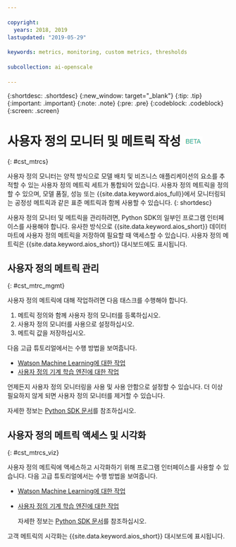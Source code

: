 ```yaml
---

copyright:
  years: 2018, 2019
lastupdated: "2019-05-29"

keywords: metrics, monitoring, custom metrics, thresholds

subcollection: ai-openscale

---
```


{:shortdesc: .shortdesc}
{:new_window: target="_blank"}
{:tip: .tip}
{:important: .important}
{:note: .note}
{:pre: .pre}
{:codeblock: .codeblock}
{:screen: .screen}

# 사용자 정의 모니터 및 메트릭 작성 ![베타 태그](images/beta.png)
{: #cst_mtrcs}

사용자 정의 모니터는 양적 방식으로 모델 배치 및 비즈니스 애플리케이션의 요소를 추적할 수 있는 사용자 정의 메트릭 세트가 통합되어 있습니다. 사용자 정의 메트릭을 정의할 수 있으며, 모델 품질, 성능 또는 {{site.data.keyword.aios_full}}에서 모니터링되는 공정성 메트릭과 같은 표준 메트릭과 함께 사용할 수 있습니다.
{: shortdesc}

사용자 정의 모니터 및 메트릭을 관리하려면, Python SDK의 일부인 프로그램 인터페이스를 사용해야 합니다. 유사한 방식으로 {{site.data.keyword.aios_short}} 데이터 마트에 사용자 정의 메트릭을 저장하여 필요할 때 액세스할 수 있습니다. 사용자 정의 메트릭은 {{site.data.keyword.aios_short}} 대시보드에도 표시됩니다.

## 사용자 정의 메트릭 관리
{: #cst_mtrc_mgmt}

사용자 정의 메트릭에 대해 작업하려면 다음 태스크를 수행해야 합니다.

1. 메트릭 정의와 함께 사용자 정의 모니터를 등록하십시오.
2. 사용자 정의 모니터를 사용으로 설정하십시오.
3. 메트릭 값을 저장하십시오.

다음 고급 튜토리얼에서는 수행 방법을 보여줍니다.

- [Watson Machine Learning에 대한 작업](https://github.com/pmservice/ai-openscale-tutorials/blob/master/notebooks/Watson%20OpenScale%20and%20Watson%20ML%20Engine.ipynb)
- [사용자 정의 기계 학습 엔진에 대한 작업](https://github.com/pmservice/ai-openscale-tutorials/blob/master/notebooks/AI%20OpenScale%20and%20Custom%20ML%20Engine.ipynb)

언제든지 사용자 정의 모니터링을 사용 및 사용 안함으로 설정할 수 있습니다. 더 이상 필요하지 않게 되면 사용자 정의 모니터를 제거할 수 있습니다.

자세한 정보는 [Python SDK 문서](http://ai-openscale-python-client.mybluemix.net/)를 참조하십시오.

## 사용자 정의 메트릭 액세스 및 시각화
{: #cst_mtrcs_viz}

사용자 정의 메트릭에 액세스하고 시각화하기 위해 프로그램 인터페이스를 사용할 수 있습니다. 다음 고급 튜토리얼에서는 수행 방법을 보여줍니다.

- [Watson Machine Learning에 대한 작업](https://github.com/pmservice/ai-openscale-tutorials/blob/master/notebooks/Watson%20OpenScale%20and%20Watson%20ML%20Engine.ipynb)
- [사용자 정의 기계 학습 엔진에 대한 작업](https://github.com/pmservice/ai-openscale-tutorials/blob/master/notebooks/AI%20OpenScale%20and%20Custom%20ML%20Engine.ipynb)

   자세한 정보는 [Python SDK 문서](http://ai-openscale-python-client.mybluemix.net/)를 참조하십시오.

고객 메트릭의 시각화는 {{site.data.keyword.aios_short}} 대시보드에 표시됩니다.

<!---
![screen shot with metrics from Advanced Tutorial](images/adv_tutorial_metrics.png)
--->
